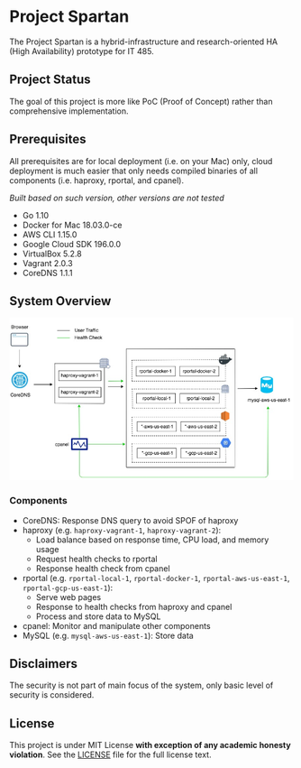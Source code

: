 # Project Spartan

The Project Spartan is a hybrid-infrastructure and research-oriented HA (High Availability) prototype for IT 485.

## Project Status

The goal of this project is more like PoC (Proof of Concept) rather than comprehensive implementation.

## Prerequisites

All prerequisites are for local deployment (i.e. on your Mac) only, cloud deployment is much easier that only needs compiled binaries of all components (i.e. haproxy, rportal, and cpanel).

_Built based on such version, other versions are not tested_

- Go 1.10 
- Docker for Mac 18.03.0-ce
- AWS CLI 1.15.0
- Google Cloud SDK 196.0.0
- VirtualBox 5.2.8
- Vagrant 2.0.3
- CoreDNS 1.1.1

## System Overview

![Network Topology](docs/images/Network%20Topology.jpg)

### Components

- CoreDNS: Response DNS query to avoid SPOF of haproxy
- haproxy (e.g. `haproxy-vagrant-1`, `haproxy-vagrant-2`): 
    - Load balance based on response time, CPU load, and memory usage
    - Request health checks to rportal
    - Response health check from cpanel
- rportal (e.g. `rportal-local-1`, `rportal-docker-1`, `rportal-aws-us-east-1`, `rportal-gcp-us-east-1`):
    - Serve web pages
    - Response to health checks from haproxy and cpanel
    - Process and store data to MySQL
- cpanel: Monitor and manipulate other components
- MySQL (e.g. `mysql-aws-us-east-1`): Store data

## Disclaimers

The security is not part of main focus of the system, only basic level of security is considered.

## License

This project is under MIT License **with exception of any academic honesty violation**. See the [LICENSE](LICENSE) file for the full license text.